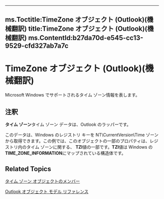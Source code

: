 

---
ms.Toctitle:TimeZone オブジェクト (Outlook)(機械翻訳)
title:TimeZone オブジェクト (Outlook)(機械翻訳)
ms.ContentId:b27da70d-e545-cc13-9529-cfd327ab7a7c
---
# TimeZone オブジェクト (Outlook)(機械翻訳)




Microsoft Windows でサポートされるタイム ゾーン情報を表します。

## 注釈
**タイム ゾーン**タイム ゾーン データは、Outlook のラッパーです。



このデータは、Windows のレジストリ キーを NT\CurrentVersion\Time ゾーンから取得できます。この例では、このオブジェクトの一部のプロパティは、レジストリ内のタイム ゾーンに関する、 **TZI**値の一部です。**TZI**値は Windows の**TIME_ZONE_INFORMATION**にマップされている構造体です。



## Related Topics

[タイム ゾーン オブジェクトのメンバー](2d6dc563-52f4-5707-b84d-a9c897eb2cda.md)

[Outlook オブジェクト モデル リファレンス](73221b13-d8d8-99b8-3394-b95dbbfd5ddc.md)




